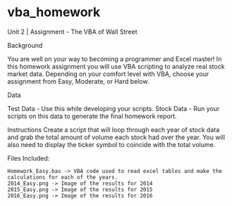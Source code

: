 # vba_homework
Unit 2 | Assignment - The VBA of Wall Street

Background

You are well on your way to becoming a programmer and Excel master! In this homework assignment you will use VBA scripting to analyze real stock market data. Depending on your comfort level with VBA, choose your assignment from Easy, Moderate, or Hard below.

Data

Test Data - Use this while developing your scripts.
Stock Data - Run your scripts on this data to generate the final homework report.

Instructions
Create a script that will loop through each year of stock data and grab the total amount of volume each stock had over the year.
You will also need to display the ticker symbol to coincide with the total volume.

Files Included:

    Homework_Easy.bas -> VBA code used to read excel tables and make the calculations for each of the years.
    2014_Easy.png -> Image of the results for 2014 
    2015_Easy.png -> Image of the results for 2015
    2016_Easy.png -> Image of the results for 2016

